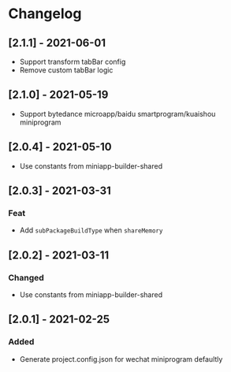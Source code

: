 # Changelog

## [2.1.1] - 2021-06-01

- Support transform tabBar config
- Remove custom tabBar logic

## [2.1.0] - 2021-05-19

- Support bytedance microapp/baidu smartprogram/kuaishou miniprogram

## [2.0.4] - 2021-05-10

- Use constants from miniapp-builder-shared

## [2.0.3] - 2021-03-31

### Feat

- Add `subPackageBuildType` when `shareMemory`

## [2.0.2] - 2021-03-11

### Changed

- Use constants from miniapp-builder-shared

## [2.0.1] - 2021-02-25

### Added

- Generate project.config.json for wechat miniprogram defaultly
